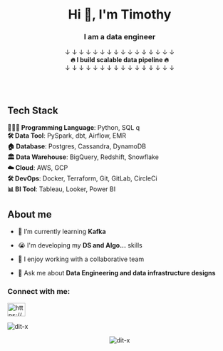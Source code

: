 <h1 align="center">Hi 👋, I'm Timothy</h1>
<h3 align="center">I am a data engineer</h3>

<p align="center">
&darr; &darr; &darr; &darr; &darr; &darr; &darr; &darr; &darr; &darr; &darr; &darr; &darr; &darr; &darr; &darr;
<br>
<b> 🔥 I build scalable data pipeline 🔥 </b>
<br>
&darr; &darr; &darr; &darr; &darr; &darr; &darr; &darr; &darr; &darr; &darr; &darr; &darr; &darr; &darr; &darr; 
</p>

<p align="center">

<!-- <img align="center" alt="coding" src="https://cdn.dribbble.com/users/20368/screenshots/4012238/data_scene.gif"> -->

<img align="center" alt="" src="https://sigmoid-image.s3.amazonaws.com/wp-content/uploads/2022/02/22112809/Build-a-Winning-Data-Pipeline-Architecture-on-the-Cloud-for-CPG-1.gif">
</p>

<br>

<h2>Tech Stack</h2>

<p align="left">
 <b>🧑🏾‍💻 Programming Language</b>: Python, SQL q
<br> <b>🛠 Data Tool</b>: PySpark, dbt, Airflow, EMR
<br> <b>🏠 Database</b>: Postgres, Cassandra, DynamoDB
<br> <b>🏛 Data Warehouse</b>: BigQuery, Redshift, Snowflake
<br> <b>☁️ Cloud</b>: AWS, GCP
<br> <b>🛠 DevOps</b>: Docker, Terraform, Git, GitLab, CircleCi
<br> <b>📊 BI Tool</b>: Tableau, Looker, Power BI
</p>


<h2>About me</h2>

<!-- - 🔭 I’m currently working on [an end to end data engineering project](https://github.com/dit-x/end-to-end-DE-project) -->

- 🌱 I’m currently learning **Kafka**

- 😭 I'm developing my **DS and Algo...** skills

- 👯  I enjoy working with a collaborative team

<!-- - 👯 I’m looking to collaborate on [Mage AI](https://www.mage.ai/) -->

- 💬 Ask me about **Data Engineering and data infrastructure designs**

<!-- - 📫 How to reach me **https://www.linkedin.com/in/ifeoluwa-daranijo/** -->

<h3 align="left">Connect with me:</h3>
<p align="left">
<a href="https://linkedin.com/in/https://www.linkedin.com/in/ifeoluwa-daranijo/" target="blank"><img align="center" src="https://raw.githubusercontent.com/rahuldkjain/github-profile-readme-generator/master/src/images/icons/Social/linked-in-alt.svg" alt="https://www.linkedin.com/in/ifeoluwa-daranijo/" height="30" width="40" /></a>
</p>



<p align="left"> <img src="https://komarev.com/ghpvc/?username=dit-x&label=Profile%20views&color=0e75b6&style=flat" alt="dit-x" /> </p>
<p align="center"><img align="center" src="https://github-readme-streak-stats.herokuapp.com/?user=dit-x&" alt="dit-x" /></p>

